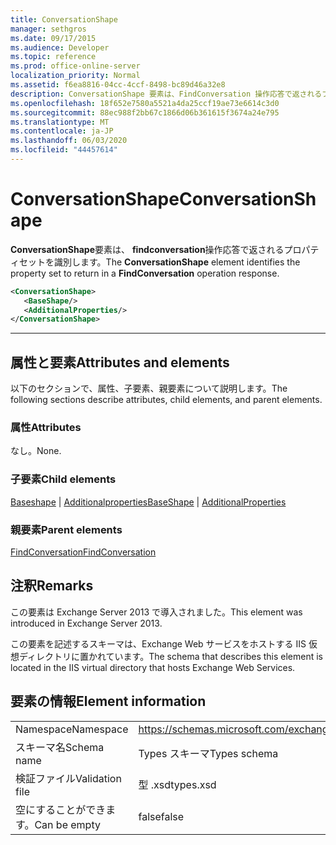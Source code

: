 ```yaml
---
title: ConversationShape
manager: sethgros
ms.date: 09/17/2015
ms.audience: Developer
ms.topic: reference
ms.prod: office-online-server
localization_priority: Normal
ms.assetid: f6ea8816-04cc-4ccf-8498-bc89d46a32e8
description: ConversationShape 要素は、FindConversation 操作応答で返されるプロパティセットを識別します。
ms.openlocfilehash: 18f652e7580a5521a4da25ccf19ae73e6614c3d0
ms.sourcegitcommit: 88ec988f2bb67c1866d06b361615f3674a24e795
ms.translationtype: MT
ms.contentlocale: ja-JP
ms.lasthandoff: 06/03/2020
ms.locfileid: "44457614"
---
```

# <a name="conversationshape"></a><span data-ttu-id="81743-103">ConversationShape</span><span class="sxs-lookup"><span data-stu-id="81743-103">ConversationShape</span></span>

<span data-ttu-id="81743-104">**ConversationShape**要素は、 **findconversation**操作応答で返されるプロパティセットを識別します。</span><span class="sxs-lookup"><span data-stu-id="81743-104">The **ConversationShape** element identifies the property set to return in a **FindConversation** operation response.</span></span> 
  
```XML
<ConversationShape>
   <BaseShape/>
   <AdditionalProperties/>
</ConversationShape>
```

 ****
## <a name="attributes-and-elements"></a><span data-ttu-id="81743-105">属性と要素</span><span class="sxs-lookup"><span data-stu-id="81743-105">Attributes and elements</span></span>

<span data-ttu-id="81743-106">以下のセクションで、属性、子要素、親要素について説明します。</span><span class="sxs-lookup"><span data-stu-id="81743-106">The following sections describe attributes, child elements, and parent elements.</span></span>
  
### <a name="attributes"></a><span data-ttu-id="81743-107">属性</span><span class="sxs-lookup"><span data-stu-id="81743-107">Attributes</span></span>

<span data-ttu-id="81743-108">なし。</span><span class="sxs-lookup"><span data-stu-id="81743-108">None.</span></span>
  
### <a name="child-elements"></a><span data-ttu-id="81743-109">子要素</span><span class="sxs-lookup"><span data-stu-id="81743-109">Child elements</span></span>

<span data-ttu-id="81743-110">[Baseshape](baseshape.md)  | [Additionalproperties](additionalproperties.md)</span><span class="sxs-lookup"><span data-stu-id="81743-110">[BaseShape](baseshape.md) | [AdditionalProperties](additionalproperties.md)</span></span>
  
### <a name="parent-elements"></a><span data-ttu-id="81743-111">親要素</span><span class="sxs-lookup"><span data-stu-id="81743-111">Parent elements</span></span>

[<span data-ttu-id="81743-112">FindConversation</span><span class="sxs-lookup"><span data-stu-id="81743-112">FindConversation</span></span>](findconversation.md)
  
## <a name="remarks"></a><span data-ttu-id="81743-113">注釈</span><span class="sxs-lookup"><span data-stu-id="81743-113">Remarks</span></span>

<span data-ttu-id="81743-114">この要素は Exchange Server 2013 で導入されました。</span><span class="sxs-lookup"><span data-stu-id="81743-114">This element was introduced in Exchange Server 2013.</span></span>
  
<span data-ttu-id="81743-115">この要素を記述するスキーマは、Exchange Web サービスをホストする IIS 仮想ディレクトリに置かれています。</span><span class="sxs-lookup"><span data-stu-id="81743-115">The schema that describes this element is located in the IIS virtual directory that hosts Exchange Web Services.</span></span>
  
## <a name="element-information"></a><span data-ttu-id="81743-116">要素の情報</span><span class="sxs-lookup"><span data-stu-id="81743-116">Element information</span></span>

|||
|:-----|:-----|
|<span data-ttu-id="81743-117">Namespace</span><span class="sxs-lookup"><span data-stu-id="81743-117">Namespace</span></span>  <br/> |https://schemas.microsoft.com/exchange/services/2006/types  <br/> |
|<span data-ttu-id="81743-118">スキーマ名</span><span class="sxs-lookup"><span data-stu-id="81743-118">Schema name</span></span>  <br/> |<span data-ttu-id="81743-119">Types スキーマ</span><span class="sxs-lookup"><span data-stu-id="81743-119">Types schema</span></span>  <br/> |
|<span data-ttu-id="81743-120">検証ファイル</span><span class="sxs-lookup"><span data-stu-id="81743-120">Validation file</span></span>  <br/> |<span data-ttu-id="81743-121">型 .xsd</span><span class="sxs-lookup"><span data-stu-id="81743-121">types.xsd</span></span>  <br/> |
|<span data-ttu-id="81743-122">空にすることができます。</span><span class="sxs-lookup"><span data-stu-id="81743-122">Can be empty</span></span>  <br/> |<span data-ttu-id="81743-123">false</span><span class="sxs-lookup"><span data-stu-id="81743-123">false</span></span>  <br/> |
   

